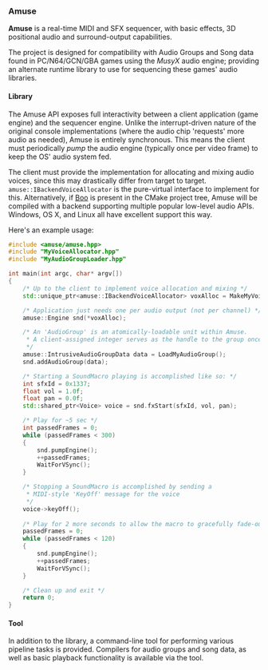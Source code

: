 ### Amuse

**Amuse** is a real-time MIDI and SFX sequencer, with basic effects, 
3D positional audio and surround-output capabilities.

The project is designed for compatibility with Audio Groups and Song data
found in PC/N64/GCN/GBA games using the *MusyX* audio engine; providing an
alternate runtime library to use for sequencing these games' audio libraries.

#### Library

The Amuse API exposes full interactivity between a client application
(game engine) and the sequencer engine. Unlike the interrupt-driven nature
of the original console implementations (where the audio chip 'requests' more
audio as needed), Amuse is entirely synchronous. This means the client must
periodically *pump* the audio engine (typically once per video frame) to keep
the OS' audio system fed.

The client must provide the implementation for allocating and mixing audio
voices, since this may drastically differ from target to target.
`amuse::IBackendVoiceAllocator` is the pure-virtual interface to implement
for this. Alternatively, if [Boo](https://github.com/AxioDL/boo) is present
in the CMake project tree, Amuse will be compiled with a backend supporting
multiple popular low-level audio APIs. Windows, OS X, and Linux all have
excellent support this way.

Here's an example usage:

```cpp
#include <amuse/amuse.hpp>
#include "MyVoiceAllocator.hpp"
#include "MyAudioGroupLoader.hpp"

int main(int argc, char* argv[])
{
    /* Up to the client to implement voice allocation and mixing */
    std::unique_ptr<amuse::IBackendVoiceAllocator> voxAlloc = MakeMyVoiceAllocator();

    /* Application just needs one per audio output (not per channel) */
    amuse::Engine snd(*voxAlloc);

    /* An 'AudioGroup' is an atomically-loadable unit within Amuse. 
     * A client-assigned integer serves as the handle to the group once loaded
     */
    amuse::IntrusiveAudioGroupData data = LoadMyAudioGroup();
    snd.addAudioGroup(data);

    /* Starting a SoundMacro playing is accomplished like so: */
    int sfxId = 0x1337;
    float vol = 1.0f;
    float pan = 0.0f;
    std::shared_ptr<Voice> voice = snd.fxStart(sfxId, vol, pan);

    /* Play for ~5 sec */
    int passedFrames = 0;
    while (passedFrames < 300)
    {
        snd.pumpEngine();
        ++passedFrames;
        WaitForVSync();
    }

    /* Stopping a SoundMacro is accomplished by sending a
     * MIDI-style 'KeyOff' message for the voice
     */
    voice->keyOff();
    
    /* Play for 2 more seconds to allow the macro to gracefully fade-out */
    passedFrames = 0;
    while (passedFrames < 120)
    {
        snd.pumpEngine();
        ++passedFrames;
        WaitForVSync();
    }

    /* Clean up and exit */
    return 0;
}
```

#### Tool

In addition to the library, a command-line tool for performing various pipeline
tasks is provided. Compilers for audio groups and song data, as well as basic
playback functionality is available via the tool.
